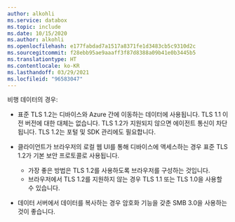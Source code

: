 ```yaml
---
author: alkohli
ms.service: databox
ms.topic: include
ms.date: 10/15/2020
ms.author: alkohli
ms.openlocfilehash: e177fabdad7a1517a8371fe1d3483cb5c9310d2c
ms.sourcegitcommit: f28ebb95ae9aaaff3f87d8388a09b41e0b3445b5
ms.translationtype: HT
ms.contentlocale: ko-KR
ms.lasthandoff: 03/29/2021
ms.locfileid: "96583047"
---
```

비행 데이터의 경우:

- 표준 TLS 1.2는 디바이스와 Azure 간에 이동하는 데이터에 사용됩니다. TLS 1.1 이전 버전에 대한 대체는 없습니다. TLS 1.2가 지원되지 않으면 에이전트 통신이 차단됩니다. TLS 1.2는 포털 및 SDK 관리에도 필요합니다.
- 클라이언트가 브라우저의 로컬 웹 UI를 통해 디바이스에 액세스하는 경우 표준 TLS 1.2가 기본 보안 프로토콜로 사용됩니다.

    - 가장 좋은 방법은 TLS 1.2를 사용하도록 브라우저를 구성하는 것입니다.
    - 브라우저에서 TLS 1.2를 지원하지 않는 경우 TLS 1.1 또는 TLS 1.0을 사용할 수 있습니다.
- 데이터 서버에서 데이터를 복사하는 경우 암호화 기능을 갖춘 SMB 3.0을 사용하는 것이 좋습니다.
